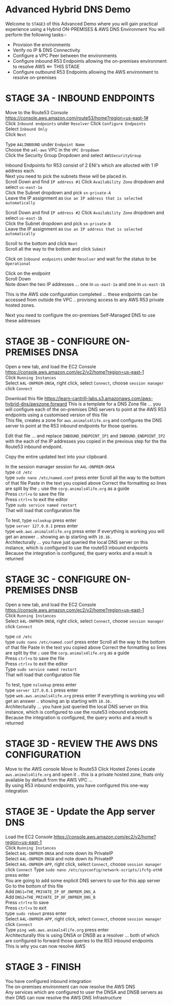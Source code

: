 # Advanced Hybrid DNS Demo  

Welcome to `STAGE3` of this Advanced Demo where you will gain practical experience using a Hybrid ON-PREMISES & AWS DNS Environment
You will perform the following tasks:-  

- Provision the environments  
- Verify no IP & DNS Connectivity    
- Configure a VPC Peer between the environments  
- Configure inbound R53 Endpoints allowing the on-premises environment to resolve AWS  <== THIS STAGE  
- Configure outbound R53 Endpoints allowing the AWS environment to resolve on-premises 

# STAGE 3A - INBOUND ENDPOINTS

Move to the Route53 Console https://console.aws.amazon.com/route53/home?region=us-east-1#   
Click `Inbound endpoints`  under `Resolver`
Click `Configure Endpoints`  
Select `Inbound Only`  
Click `Next`  

Type `A4LINBOUND` under `Endpoint Name`  
Choose the `a4l-aws` VPC in the `VPC Dropdown`  
Click the Security Group Dropdown and select `AWSSecurityGroup`  

Inbound Endpoints for R53 consist of 2 ENI's which are allocted with 1 IP address each.  
Next you need to pick the subnets these will be placed in.  
Scroll Down and find `IP address #1`
Click `Availability Zone` dropdown and select `us-east-1a`  
Click the Subnet dropdown and pick `sn-private-A`  
Leave the IP assignment as `Use an IP address that is selected automatically`  

Scroll Down and find `IP address #2`
Click `Availability Zone` dropdown and select `us-east-1b`  
Click the Subnet dropdown and pick `sn-private-B`  
Leave the IP assignment as `Use an IP address that is selected automatically`  

Scroll to the bottom and click `Next`  
Scroll all the way to the bottom and click `Submit`  

Click on `Inbound endpoints` under `Resolver` and wait for the status to be `Operational`  

Click on the endpoint  
Scroll Down  
Note down the two IP addresses ... one in `us-east-1a` and one in `us-east-1b`  

This is the AWS side configuration completed ... these endpoints can be accessed from outside the VPC .. provising access to any AWS R53 private hosted zones.

Next you need to configure the on-premises Self-Managed DNS to use these addresses 


# STAGE 3B - CONFIGURE ON-PREMISES DNSA  

Open a new tab, and load the EC2 Console https://console.aws.amazon.com/ec2/v2/home?region=us-east-1  
Click `Running Instances`   
Select `A4L-ONPREM-DNSA`, right click, select `Connect`, choose `session manager` click `Connect`

Download this file https://learn-cantrill-labs.s3.amazonaws.com/aws-hybrid-dns/awszone.forward
This is a template for a DNS Zone file ... you will configure each of the on-premises DNS servers to point at the AWS R53 endpoints using a customised version of this file  
This file, creates a zone for `aws.animals4life.org` and configures the DNS server to point at the R53 inbound endpoints for those queries.  

Edit that file ... and replace `INBOUND_ENDPOINT_IP1` and `INBOUND_ENDPOINT_IP2` with the each of the IP addresses you copied in the previous step for the the Route53 inbound endpoint.  

Copy the entire updated text into your clipboard.  

In the session manager session for `A4L-ONPREM-DNSA`  
type `cd /etc`  
type `sudo nano /etc/named.conf` press enter
Scroll all the way to the bottom of that file
Paste in the text you copied above
Correct the formatting so lines are split by the `;` use the `corp.animals4life.org` as a guide  
Press `ctrl+o` to save the file   
Press `ctrl+x` to exit the editor  
Type `sudo service named restart`  
That will load that configuration file  

To test, type `nslookup` press enter  
type `server 127.0.0.1` press enter  
type `web.aws.animals4life.org` press enter
If everything is working you will get an answer .. showing an ip starting with `10.16.`  
Architecturally ... you have just queried the local DNS server on this instance, which is configured to use the route53 inbound endpoints  
Because the integration is configured, the query works and a result is returned  

# STAGE 3C - CONFIGURE ON-PREMISES DNSB  

Open a new tab, and load the EC2 Console https://console.aws.amazon.com/ec2/v2/home?region=us-east-1  
Click `Running Instances`   
Select `A4L-ONPREM-DNSB`, right click, select `Connect`, choose `session manager` click `Connect`

type `cd /etc`  
type `sudo nano /etc/named.conf` press enter
Scroll all the way to the bottom of that file
Paste in the text you copied above
Correct the formatting so lines are split by the `;` use the `corp.animals4life.org` as a guide  
Press `ctrl+o` to save the file   
Press `ctrl+x` to exit the editor  
Type `sudo service named restart`  
That will load that configuration file  

To test, type `nslookup` press enter  
type `server 127.0.0.1` press enter  
type `web.aws.animals4life.org` press enter
If everything is working you will get an answer .. showing an ip starting with `10.16.`  
Architecturally ... you have just queried the local DNS server on this instance, which is configured to use the route53 inbound endpoints  
Because the integration is configured, the query works and a result is returned  

# STAGE 3D - REVIEW THE AWS DNS CONFIGURATION

Move to the AWS console
Move to Route53
Click Hosted Zones
Locate `aws.animals4life.org` and open it .. this is a private hosted zone, thats only available by default from the AWS VPC ...  
By using R53 inbound endpoints, you have configured this one-way integration  

# STAGE 3E - Update the App server DNS

Load the EC2 Console https://console.aws.amazon.com/ec2/v2/home?region=us-east-1  
Click `Running Instances`   
Select `A4L-ONPREM-DNSA` and note down its PrivateIP  
Select `A4L-ONPREM-DNSB` and note down its PrivateIP  
Select `A4L-ONPREM-APP`, right click, select `Connect`, choose `session manager` click `Connect`
Type `sudo nano /etc/sysconfig/network-scripts/ifcfg-eth0` press enter  
You are going to add some explicit DNS servers to use for this app server  
Go to the bottom of this file  
Add `DNS1=THE_PRIVATE_IP_OF_ONPREM_DNS_A`  
Add `DNS2=THE_PRIVATE_IP_OF_ONPREM_DNS_B`  
Press `ctrl+o` to save  
Press `ctrl+x` to exit  
type `sudo reboot` press enter  
Select `A4L-ONPREM-APP`, right click, select `Connect`, choose `session manager` click `Connect`  
Type `ping web.aws.animals4life.org` press enter  
Architecturally this is using DNSA or DNSB as a resolver ... both of which are configured to forward those queries to the R53 inbound endpoints  
This is why you can now resolve AWS  

# STAGE 3 - FINISH

You have configured inbound integration  
The on-premises environment can now resolve the AWS DNS  
Any services which are configured to user the DNSA and DNSB servers as their DNS can now resolve the AWS DNS Infrastructure  



